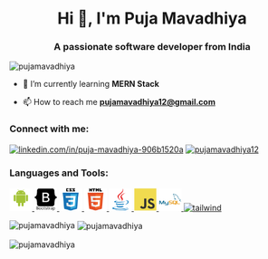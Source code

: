<h1 align="center">Hi 👋, I'm Puja Mavadhiya</h1>
<h3 align="center">A passionate software developer from India</h3>

<p align="left"> <img src="https://komarev.com/ghpvc/?username=pujamavadhiya&label=Profile%20views&color=0e75b6&style=flat" alt="pujamavadhiya" /> </p>

- 🌱 I’m currently learning **MERN Stack**

- 📫 How to reach me **pujamavadhiya12@gmail.com**

<h3 align="left">Connect with me:</h3>
<p align="left">
<a href="https://linkedin.com/in/linkedin.com/in/puja-mavadhiya-906b1520a" target="blank"><img align="center" src="https://raw.githubusercontent.com/rahuldkjain/github-profile-readme-generator/master/src/images/icons/Social/linked-in-alt.svg" alt="linkedin.com/in/puja-mavadhiya-906b1520a" height="30" width="40" /></a>
<a href="https://www.hackerrank.com/pujamavadhiya12" target="blank"><img align="center" src="https://raw.githubusercontent.com/rahuldkjain/github-profile-readme-generator/master/src/images/icons/Social/hackerrank.svg" alt="pujamavadhiya12" height="30" width="40" /></a>
</p>

<h3 align="left">Languages and Tools:</h3>
<p align="left"> <a href="https://developer.android.com" target="_blank" rel="noreferrer"> <img src="https://raw.githubusercontent.com/devicons/devicon/master/icons/android/android-original-wordmark.svg" alt="android" width="40" height="40"/> </a> <a href="https://getbootstrap.com" target="_blank" rel="noreferrer"> <img src="https://raw.githubusercontent.com/devicons/devicon/master/icons/bootstrap/bootstrap-plain-wordmark.svg" alt="bootstrap" width="40" height="40"/> </a> <a href="https://www.w3schools.com/css/" target="_blank" rel="noreferrer"> <img src="https://raw.githubusercontent.com/devicons/devicon/master/icons/css3/css3-original-wordmark.svg" alt="css3" width="40" height="40"/> </a> <a href="https://www.w3.org/html/" target="_blank" rel="noreferrer"> <img src="https://raw.githubusercontent.com/devicons/devicon/master/icons/html5/html5-original-wordmark.svg" alt="html5" width="40" height="40"/> </a> <a href="https://www.java.com" target="_blank" rel="noreferrer"> <img src="https://raw.githubusercontent.com/devicons/devicon/master/icons/java/java-original.svg" alt="java" width="40" height="40"/> </a> <a href="https://developer.mozilla.org/en-US/docs/Web/JavaScript" target="_blank" rel="noreferrer"> <img src="https://raw.githubusercontent.com/devicons/devicon/master/icons/javascript/javascript-original.svg" alt="javascript" width="40" height="40"/> </a> <a href="https://www.mysql.com/" target="_blank" rel="noreferrer"> <img src="https://raw.githubusercontent.com/devicons/devicon/master/icons/mysql/mysql-original-wordmark.svg" alt="mysql" width="40" height="40"/> </a> <a href="https://tailwindcss.com/" target="_blank" rel="noreferrer"> <img src="https://www.vectorlogo.zone/logos/tailwindcss/tailwindcss-icon.svg" alt="tailwind" width="40" height="40"/> </a> </p>

<p><img align="left" src="https://github-readme-stats.vercel.app/api/top-langs?username=pujamavadhiya&show_icons=true&locale=en&layout=compact" alt="pujamavadhiya" /></p>

<p>&nbsp;<img align="center" src="https://github-readme-stats.vercel.app/api?username=pujamavadhiya&show_icons=true&locale=en" alt="pujamavadhiya" /></p>

<p><img align="center" src="https://github-readme-streak-stats.herokuapp.com/?user=pujamavadhiya&" alt="pujamavadhiya" /></p>

